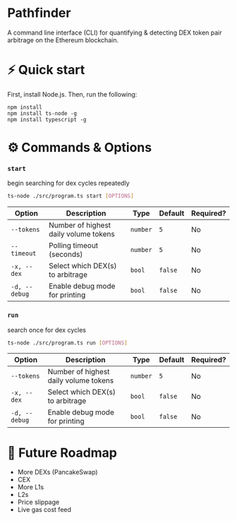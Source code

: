 # Pathfinder
A command line interface (CLI) for quantifying & detecting DEX token pair arbitrage on the Ethereum blockchain.

# ⚡️ Quick start
First, install Node.js. Then, run the following:
```
npm install
npm install ts-node -g
npm install typescript -g
```


# ⚙️ Commands & Options
### **`start`**

begin searching for dex cycles repeatedly
```bash
ts-node ./src/program.ts start [OPTIONS]
```
| Option | Description                                              | Type    | Default | Required? |
|--------|----------------------------------------------------------|---------|---------|-----------|
| `--tokens`    | Number of highest daily volume tokens             | `number`| `5`     | No        |
| `--timeout`   | Polling timeout (seconds)                         | `number`| `5`     | No        | 
| `-x, --dex`   | Select which DEX(s) to arbitrage                  | `bool`  | `false` | No        |
| `-d, --debug` | Enable debug mode for printing                    | `bool`  | `false` | No        |

### **`run`**

search once for dex cycles
```bash
ts-node ./src/program.ts run [OPTIONS]
```
| Option | Description                                              | Type    | Default | Required? |
|--------|----------------------------------------------------------|---------|---------|-----------|
| `--tokens`    | Number of highest daily volume tokens             | `number`| `5`     | No        |
| `-x, --dex`   | Select which DEX(s) to arbitrage                  | `bool`  | `false` | No        |
| `-d, --debug` | Enable debug mode for printing                    | `bool`  | `false` | No        |

# 🔮 Future Roadmap
- More DEXs (PancakeSwap)
- CEX
- More L1s
- L2s
- Price slippage
- Live gas cost feed
